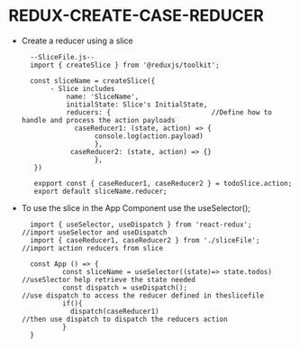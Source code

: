 # REDUX-CREATE-CASE-REDUCER

- Create a reducer using a slice

        --SliceFile.js--
        import { createSlice } from '@reduxjs/toolkit';

        const sliceName = createSlice({
             - Slice includes
                 name: 'SliceName', 
                 initialState: Slice's InitialState,
                 reducers: {                         //Define how to handle and process the action payloads
                   caseReducer1: (state, action) => {
                        console.log(action.payload)
                        },
                  caseReducer2: (state, action) => {}
                        },
         })

         expport const { caseReducer1, caseReducer2 } = todoSlice.action;
         export default sliceName.reducer;


- To use the slice in the App Component use the useSelector();

        import { useSelector, useDispatch } from 'react-redux';      //import useSelector and useDispatch
        import { caseReducer1, caseReducer2 } from './sliceFile';              //import action reducers from slice
     
        const App () => {
                const sliceName = useSelector((state)=> state.todos)      //useSlector help retrieve the state needed
                const dispatch = useDispatch();                           //use dispatch to access the reducer defined in theslicefile
                if(){
                  dispatch(caseReducer1)                                         //then use dispatch to dispatch the reducers action
                }
        }
  
  
